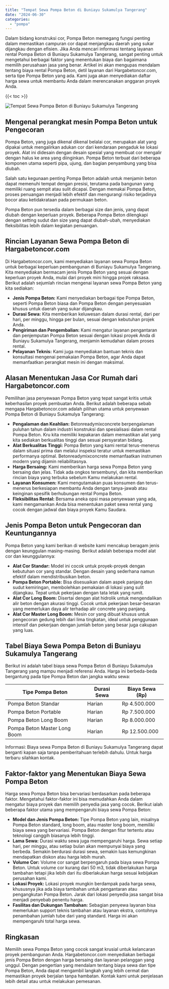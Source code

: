 ```yaml
---
title: "Tempat Sewa Pompa Beton di Buniayu Sukamulya Tangerang"
date: "2024-06-30"
categories: 
  - "pompa"
---
```




Dalam bidang konstruksi cor, Pompa Beton memegang fungsi penting dalam memastikan campuran cor dapat menjangkau daerah yang sukar dijangkau dengan efisien. Jika Anda mencari informasi tentang layanan rental Pompa Beton di Buniayu Sukamulya Tangerang, sangat penting untuk mengetahui berbagai faktor yang menentukan biaya dan bagaimana memilih perusahaan jasa yang benar. Artikel ini akan mengupas mendalam tentang biaya rental Pompa Beton, detil layanan dari Hargabetoncor.com, serta tipe Pompa Beton yang ada. Kami juga akan menyediakan daftar harga sewa untuk membantu Anda dalam merencanakan anggaran proyek Anda.

{{< toc >}}

![Tempat Sewa Pompa Beton di Buniayu Sukamulya Tangerang](https://hargareadymixid.github.io/pompa/concrete-pump%20(17).png)

## Mengenal perangkat mesin Pompa Beton untuk Pengecoran

Pompa Beton, yang juga dikenal dikenal belalai cor, merupakan alat yang dipakai untuk mengalirkan adukan cor dari kendaraan pengaduk ke lokasi proyek. Alat ini didesain dengan desain spesial yang membuat cor mengalir dengan halus ke area yang diinginkan. Pompa Beton terbuat dari beberapa komponen utama seperti pipa, ujung, dan bagian penyambung yang bisa diubah.

Salah satu kegunaan penting Pompa Beton adalah untuk menjamin beton dapat memenuhi tempat dengan presisi, terutama pada bangunan yang memiliki ruang sempit atau sulit dicapai. Dengan memakai Pompa Beton, proses penuangan menjadi lebih efektif dan mengurangi risiko terjadinya bocor atau ketidakrataan pada permukaan beton.

Pompa Beton pun tersedia dalam berbagai size dan jenis, yang dapat diubah dengan keperluan proyek. Beberapa Pompa Beton dilengkapi dengan setting sudut dan size yang dapat diubah-ubah, menyediakan fleksibilitas lebih dalam kegiatan penuangan.

## Rincian Layanan Sewa Pompa Beton di Hargabetoncor.com

Di Hargabetoncor.com, kami menyediakan layanan sewa Pompa Beton untuk berbagai keperluan pembangunan di Buniayu Sukamulya Tangerang. Kita menyediakan bermacam jenis Pompa Beton yang sesuai dengan keperluan proyek Anda, mulai dari proyek mini hingga projek raksasa. Berikut adalah sejumlah rincian mengenai layanan sewa Pompa Beton yang kita sediakan:

- **Jenis Pompa Beton:** Kami menyediakan berbagai tipe Pompa Beton, seperti Pompa Beton biasa dan Pompa Beton dengan penyesuaian khusus untuk daerah yang sukar dijangkau.
- **Durasi Sewa:** Kita memberikan keluwesan dalam durasi rental, dari per hari, per minggu, hingga per bulan, sesuai dengan kebutuhan projek Anda.
- **Pengiriman dan Pengembalian:** Kami mengatur layanan pengantaran dan penjemputan Pompa Beton sesuai dengan lokasi proyek Anda di Buniayu Sukamulya Tangerang, menjamin kemudahan dalam proses rental.
- **Pelayanan Teknis:** Kami juga menyediakan bantuan teknis dan konsultasi mengenai pemakaian Pompa Beton, agar Anda dapat memanfaatkan perangkat mesin ini dengan maksimal.

## Alasan Menentukan Jasa Cor Rumah dari Hargabetoncor.com

Pemilihan jasa penyewaan Pompa Beton yang tepat sangat kritis untuk keberhasilan proyek pembuatan Anda. Berikut adalah beberapa sebab mengapa Hargabetoncor.com adalah pilihan utama untuk penyewaan Pompa Beton di Buniayu Sukamulya Tangerang:

- **Pengalaman dan Keahlian:** Betonreadymixconcrete berpengalaman puluhan tahun dalam industri konstruksi dan spesialisasi dalam rental Pompa Beton. Kru kita memiliki kepakaran dalam memastikan alat yang kita sediakan berkualitas tinggi dan sesuai persyaratan bidang.
- **Alat Berkualitas Tinggi:** Pompa Beton yang kami rental terus-menerus dalam situasi prima dan melalui inspeksi teratur untuk memastikan performanya optimal. Betonreadymixconcrete memanfaatkan instrumen modern yang dijamin reliabilitasnya.
- **Harga Bersaing:** Kami memberikan harga sewa Pompa Beton yang bersaing dan jelas. Tidak ada ongkos tersembunyi, dan kita memberikan rincian biaya yang terbuka sebelum Kamu melakukan rental.
- **Layanan Konsumen:** Kami mengutamakan puas konsumen dan terus-menerus berkesiapan membantu Anda dengan tanya-jawab atau keinginan spesifik berhubungan rental Pompa Beton.
- **Fleksibilitas Rental:** Bersama aneka opsi masa penyewaan yang ada, kami mengamankan Anda bisa menentukan paket sewa rental yang cocok dengan jadwal dan biaya proyek Kamu Saudara.

## Jenis Pompa Beton untuk Pengecoran dan Keuntungannya

Pompa Beton yang kami berikan di website kami mencakup beragam jenis dengan keunggulan masing-masing. Berikut adalah beberapa model alat cor dan keunggulannya:

- **Alat Cor Standar:** Model ini cocok untuk proyek-proyek dengan kebutuhan cor yang standar. Dengan desain yang sederhana namun efektif dalam mendistribusikan beton.
- **Pompa Beton Portable:** Bisa disesuaikan dalam aspek panjang dan sudut kemiringan, membolehkan pemakaian di lokasi yang sulit dijangkau. Tepat untuk pekerjaan dengan tata letak yang rumit.
- **Alat Cor Long Boom:** Disertai dengan alat hidrolik untuk mengendalikan alir beton dengan akurasi tinggi. Cocok untuk pekerjaan besar-besaran yang memerlukan daya alir terhadap alir concrete yang panjang.
- **Alat Cor Master Long Boom:** Mesin cor yang dibuat khusus untuk pengecoran gedung lebih dari lima tingkatan, ideal untuk penggunaan intensif dan pekerjaan dengan jumlah beton yang besar juga cakupan yang luas.

## Tabel Biaya Sewa Pompa Beton di Buniayu Sukamulya Tangerang

Berikut ini adalah tabel biaya sewa Pompa Beton di Buniayu Sukamulya Tangerang yang mampu menjadi referensi Anda. Harga ini berbeda-beda bergantung pada tipe Pompa Beton dan jangka waktu sewa:

| Tipe Pompa Beton | Durasi Sewa | Biaya Sewa (Rp) |
| --- | --- | --- |
| Pompa Beton Standar | Harian | Rp 4.500.000 |
| Pompa Beton Portable | Harian | Rp 7.500.000 |
| Pompa Beton Long Boom | Harian | Rp 8.000.000 |
| Pompa Beton Master Long Boom | Harian | Rp 12.500.000 |

Informasi: Biaya sewa Pompa Beton di Buniayu Sukamulya Tangerang dapat berganti kapan saja tanpa pemberitahuan terlebih dahulu. Untuk harga terbaru silahkan kontak.

## Faktor-faktor yang Menentukan Biaya Sewa Pompa Beton

Harga sewa Pompa Beton bisa bervariasi berdasarkan pada beberapa faktor. Mengetahui faktor-faktor ini bisa memudahkan Anda dalam mengatur biaya proyek dan memilih penyedia jasa yang cocok. Berikut ialah beberapa faktor utama yang mempengaruhi biaya sewa Pompa Beton:

- **Model dan Jenis Pompa Beton:** Tipe Pompa Beton yang lain, misalnya Pompa Beton standard, long boom, atau master long boom, memiliki biaya sewa yang bervariasi. Pompa Beton dengan fitur tertentu atau teknologi canggih biasanya lebih tinggi.
- **Lama Sewa:** Durasi waktu sewa juga mempengaruhi harga. Sewa setiap hari, per minggu, atau setiap bulan akan mempunyai biaya yang berbeda. Semakin berdurasi durasi sewa, semakin luas kemungkinan mendapatkan diskon atau harga lebih murah.
- **Volume Cor:** Volume cor sangat berpengaruh pada biaya sewa Pompa Beton. Untuk volume cor kurang dari 50 m3, tidak diberlakukan harga tambahan tetapi jika lebih dari itu diberlakukan harga sesuai kebijakan perusahan kami.
- **Lokasi Proyek:** Lokasi proyek mungkin berdampak pada harga sewa, khususnya jika ada biaya tambahan untuk pengantaran atau pengangkutan Pompa Beton. Jarak dari lokasi penyedia jasa sangat bisa menjadi penyebab penentu harga.
- **Fasilitas dan Dukungan Tambahan:** Sebagian penyewa layanan bisa memerlukan support teknis tambahan atau layanan ekstra, contohnya penambahan jumlah tube dari yang standard. Harga ini akan mempengaruhi total harga sewa.

## Ringkasan

Memilih sewa Pompa Beton yang cocok sangat krusial untuk kelancaran proyek pembangunan Anda. Hargabetoncor.com menyediakan berbagai jenis Pompa Beton dengan harga bersaing dan layanan pelanggan yang unggul. Dengan pengertian yang mendalam tentang biaya sewa dan tipe Pompa Beton, Anda dapat mengambil langkah yang lebih cermat dan memastikan proyek berjalan tanpa hambatan. Kontak kami untuk penjelasan lebih detail atau untuk melakukan pemesanan.
